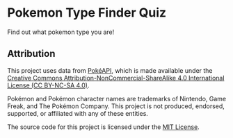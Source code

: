 # Pokemon Type Finder Quiz
Find out what pokemon type you are!

## Attribution
This project uses data from [PokéAPI](https://pokeapi.co/), which is made available under the [Creative Commons Attribution-NonCommercial-ShareAlike 4.0 International License (CC BY-NC-SA 4.0)](https://creativecommons.org/licenses/by-nc-sa/4.0/).

Pokémon and Pokémon character names are trademarks of Nintendo, Game Freak, and The Pokémon Company. This project is not produced, endorsed, supported, or affiliated with any of these entities.

The source code for this project is licensed under the [MIT License](LICENSE).
